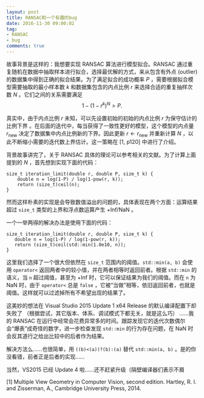 ```yaml
---
layout: post
title: RANSAC和一个有趣的bug
date: 2016-11-30 09:00:02
tag:
- RANSAC
- bug
comments: true
---
```


故事背景是这样的：我想要实现 RANSAC 算法进行模型拟合。RANSAC 通过重复随机在数据中抽取样本进行拟合，选择最优解的方式，来从包含有外点 (outlier) 的数据集中得到正确的拟合结果。为了满足拟合的成功概率 $P$ ，需要根据拟合模型需要抽取的最小样本数 $k$ 和数据集包含的内点比例 $r$ 来选择合适的重复抽样次数 $N$ 。它们之间的关系需要满足
$$
1-(1-r^k)^N > P.
$$

真实中，由于内点比例 $r$ 未知，可以先设置初始的初始的内点比例 $r$ 为保守估计的比例下界 。在后面的迭代中，每当获得了一致性更好的模型，这个模型的内点量 $r_{\text{new}}$ 决定了数据集中内点比例新的下界。因此更新 $r\gets r_{\text{new}}$ 并重新计算 $N$ ，以此不断缩小需要的迭代数上界估计。这一策略在 [1, p120] 中进行了介绍。

背景故事讲完了，关于 RANSAC 具体的理论可以参考相关的文献。为了计算上面提到的 $N$ ，首先想到实现下面的代码：

```
size_t iteration_limit(double r, double P, size_t k) {
    double n = log(1-P) / log(1-pow(r, k));
    return (size_t)ceil(n);
}
```

然而这样朴素的实现是会导致数值溢出的问题的，具体表现在两个方面：运算结果超过 `size_t` 类型的上界和浮点数运算产生 +Inf/NaN 。

一个一举两得的解决办法是使用下面的代码：

```
size_t iteration_limit(double r, double P, size_t k) {
   double n = log(1-P) / log(1-pow(r, k));
   return (size_t)ceil(std::min(1.0e10, n));
}
```

这里我们选择了一个很大但依然在 `size_t` 范围内的阈值。`std::min(a, b)` 会使用 `operator<` 返回两者中的较小值，并在两者相等时返回前者。根据 `std::min` 的语义，当 `n` 超过阈值，甚至为 +Inf 时，它可以保证结果为我们的阈值。而在 `n` 为 NaN 时，由于 `operator<` 总是 `false` ，它被“当做”相等，依旧返回前者，也就是阈值。这样就可以过滤掉所有不希望出现的结果了。

这美妙的想法在 Visual Studio 2015 Update 1 x64 Release 的默认编译配置下却失败了 （根据尝试，其它版本、体系、调试模式下都无关，就是这么巧） ……我的 RANSAC 在运行中经常会花费异常多的时间。跟踪发现它的迭代次数偶尔会“爆表”成奇怪的数字，进一步检查发现 `std::min` 的行为存在问题，在 NaN 时会反其道行之给出比较中的后者作为结果。

解决方法么……也很简单，用 `((b)<(a))?(b):(a)` 替代 `std::min(a, b)` 。是的你没看错，前者正是后者的实现……

当然，VS2015 已经 Update 4 啦……还不赶紧升级（隔壁编译器们表示不屑

[1] Multiple View Geometry in Computer Vision, second edition. Hartley, R. I. and Zisserman, A., Cambridge University Press, 2014.
